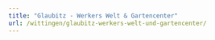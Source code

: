 ```yaml
---
title: "Glaubitz - Werkers Welt & Gartencenter"
url: /wittingen/glaubitz-werkers-welt-und-gartencenter/
---
```

